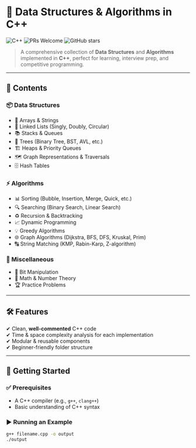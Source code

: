 # 📘 Data Structures & Algorithms in C++

![C++](https://img.shields.io/badge/Language-C++-blue?style=for-the-badge&logo=c%2B%2B)
![PRs Welcome](https://img.shields.io/badge/PRs-welcome-brightgreen?style=for-the-badge)
![GitHub stars](https://img.shields.io/github/stars/prachishende007/Data_Structures_And_Algorithms?style=for-the-badge)

> A comprehensive collection of **Data Structures** and **Algorithms** implemented in **C++**, perfect for learning, interview prep, and competitive programming.

---

## 📂 Contents

### 📦 Data Structures
- 🧮 Arrays & Strings  
- 🔗 Linked Lists (Singly, Doubly, Circular)  
- 📚 Stacks & Queues  
- 🌳 Trees (Binary Tree, BST, AVL, etc.)  
- 🏗 Heaps & Priority Queues  
- 🗺 Graph Representations & Traversals  
- 🗄 Hash Tables  

### ⚡ Algorithms
- 📊 Sorting (Bubble, Insertion, Merge, Quick, etc.)  
- 🔍 Searching (Binary Search, Linear Search)  
- ♻ Recursion & Backtracking  
- 📈 Dynamic Programming  
- 💡 Greedy Algorithms  
- 🌐 Graph Algorithms (Dijkstra, BFS, DFS, Kruskal, Prim)  
- 🔠 String Matching (KMP, Rabin-Karp, Z-algorithm)  

### 🔧 Miscellaneous
- 🧩 Bit Manipulation  
- 🔢 Math & Number Theory  
- 🏆 Practice Problems  

---

## 🛠 Features
✔ Clean, **well-commented** C++ code  
✔ Time & space complexity analysis for each implementation  
✔ Modular & reusable components  
✔ Beginner-friendly folder structure  

---

## 🚀 Getting Started

### ✅ Prerequisites
- A C++ compiler (e.g., `g++`, `clang++`)
- Basic understanding of C++ syntax

### ▶ Running an Example
```bash
g++ filename.cpp -o output
./output
